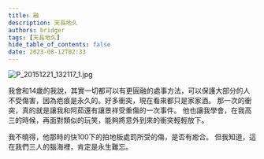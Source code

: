```yaml
---
title: 融
description: 天長地久
authors: bridger
tags: [天長地久]
hide_table_of_contents: false
date: 2023-08-12T02:33
---
```

![P_20151221_132117_1.jpg](https://e.brid.cf/i/2023/08/13/n5la54-2.webp)

<!-- truncate -->
我會和14歲的我說，其實一切都可以有更圓融的處事方法，可以保護大部分的人不受傷害，因為疤痕是永久的。好多衝突，現在看來都只是家家酒。
那一次的衝突，真的就是讓我和阿茹還有讓景祥受重傷的一次事件。
他也讓我學會，在我高三的時候，再面對類似的玩笑，能夠將意外到來的衝突輕輕放下。

我不曉得，他那時的快100下的拍地板處罰所受的傷，是否有癒合。
但我知道，這在我們三人的腦海裡，肯定是永生難忘。